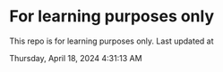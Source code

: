 # For learning purposes only
This repo is for learning purposes only.
Last updated at

Thursday, April 18, 2024 4:31:13 AM


